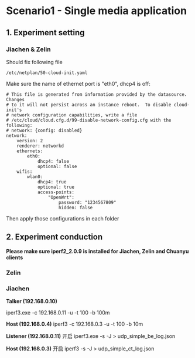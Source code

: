 # Scenario1 - Single media application

## 1. Experiment setting

### Jiachen & Zelin

Should fix following file

    /etc/netplan/50-cloud-init.yaml       

Make sure the name of ethernet port is "eth0", dhcp4 is off:

    # This file is generated from information provided by the datasource.  Changes
    # to it will not persist across an instance reboot.  To disable cloud-init's
    # network configuration capabilities, write a file
    # /etc/cloud/cloud.cfg.d/99-disable-network-config.cfg with the following:
    # network: {config: disabled}
    network:
        version: 2
        renderer: networkd
        ethernets:
            eth0:
                dhcp4: false
                optional: false 
        wifis:
            wlan0:
                dhcp4: true
                optional: true
                access-points:
                    "OpenWrt":
                        password: "1234567809"
                        hidden: false

Then apply those configurations in each folder

## 2. Experiment conduction

**Please make sure iperf2_2.0.9 is installed for Jiachen, Zelin and Chuanyu clients**

### 


### Zelin





### Jiachen

**Talker (192.168.0.10)** 

iperf3.exe -c 192.168.0.11 -u -t 100 -b 100m 

**Host (192.168.0.4)** iperf3 -c 192.168.0.3 -u -t 100 -b 10m

**Listener (192.168.0.11)** 开启 iperf3.exe -s -J > udp_simple_be_log.json

**Host (192.168.0.3)** 开启 iperf3 -s -J > udp_simple_ct_log.json